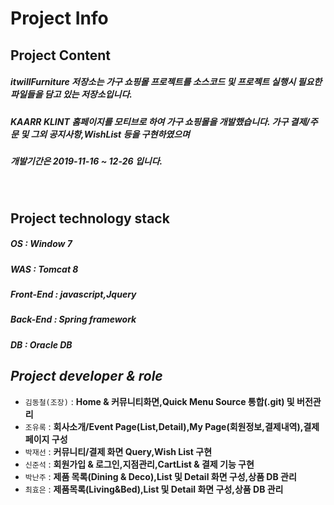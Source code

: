 <h1><b>Project Info</b></h1>



Project Content
----------------------
<h5>itwillFurniture 저장소는 가구 쇼핑몰 프로젝트를 소스코드 및 프로젝트 실행시 필요한 파일들을 담고 있는 저장소입니다.</h5>
<h5>KAARR KLINT 홈페이지를 모티브로 하여 가구 쇼핑몰을 개발했습니다. 가구 결제/주문 및 그외 공지사항,WishList 등을 구현하였으며 </h5>
<h5>개발기간은 2019-11-16 ~ 12-26 입니다.</h5>
<br/>

Project technology stack
-------------------------
<h5>OS : Window 7 </h5>
<h5>WAS : Tomcat 8 </h5>
<h5>Front-End : javascript,Jquery</h5>
<h5>Back-End : Spring framework</h5>
<h5>DB : Oracle DB</h5>


*Project developer & role*
-------------------
* <code>김동철(조장)</code> : <b>Home & 커뮤니티화면,Quick Menu Source 통합(.git) 및 버전관리</b>
* <code>조유록</code> : <b>회사소개/Event Page(List,Detail),My Page(회원정보,결제내역),결제 페이지 구성</b>
* <code>박재선</code> : <b>커뮤니티/결제 화면 Query,Wish List 구현</b>
* <code>신준석</code> : <b>회원가입 & 로그인,지점관리,CartList & 결제 기능 구현</b>
* <code>박난주</code> : <b>제품 목록(Dining & Deco),List 및 Detail 화면 구성,상품 DB 관리</b>
* <code>최효은</code> : <b>제품목록(Living&Bed),List 및 Detail 화면 구성,상품 DB 관리</b>





